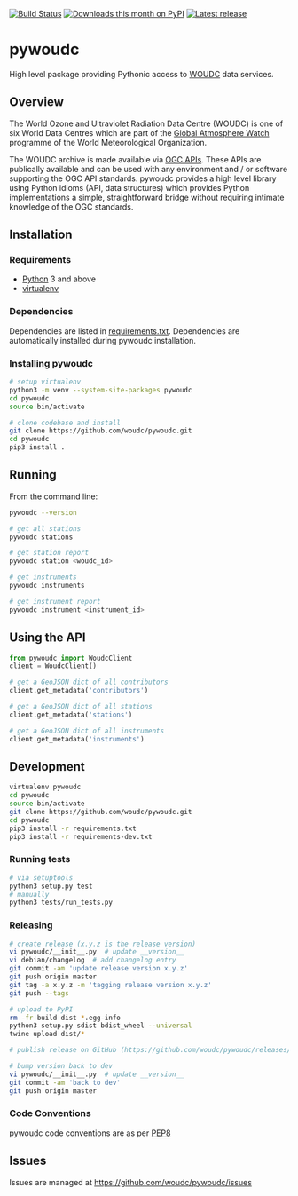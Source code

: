 [![Build Status](https://github.com/woudc/pywoudc/workflows/build%20%E2%9A%99%EF%B8%8F/badge.svg)](https://github.com/woudc/pywoudc/actions)
[![Downloads this month on PyPI](https://img.shields.io/pypi/dm/pywoudc.svg)](http://pypi.python.org/pypi/pywoudc)
[![Latest release](https://img.shields.io/pypi/v/pywoudc.svg)](http://pypi.python.org/pypi/pywoudc)

# pywoudc

High level package providing Pythonic access to [WOUDC](https://woudc.org/en/data/data-access)
data services.

## Overview

The World Ozone and Ultraviolet Radiation Data Centre (WOUDC) is one of six
World Data Centres which are part of the
[Global Atmosphere Watch](http://www.wmo.int/gaw) programme of the World
Meteorological Organization.

The WOUDC archive is made available via
[OGC APIs](https://api.woudc.org).  These APIs are publically
available and can be used with any environment and / or software supporting
the OGC API standards.  pywoudc provides a high level library using Python idioms
(API, data structures) which provides Python implementations a simple,
straightforward bridge without requiring intimate knowledge of the OGC
standards.

## Installation

### Requirements
- [Python](https://www.python.org) 3 and above
- [virtualenv](https://virtualenv.pypa.io)

### Dependencies
Dependencies are listed in [requirements.txt](requirements.txt). Dependencies
are automatically installed during pywoudc installation.

### Installing pywoudc

```bash
# setup virtualenv
python3 -m venv --system-site-packages pywoudc
cd pywoudc
source bin/activate

# clone codebase and install
git clone https://github.com/woudc/pywoudc.git
cd pywoudc
pip3 install .
```

## Running

From the command line:

```bash
pywoudc --version

# get all stations
pywoudc stations

# get station report
pywoudc station <woudc_id>

# get instruments
pywoudc instruments

# get instrument report
pywoudc instrument <instrument_id>
```

## Using the API

```python
from pywoudc import WoudcClient
client = WoudcClient()

# get a GeoJSON dict of all contributors
client.get_metadata('contributors')

# get a GeoJSON dict of all stations
client.get_metadata('stations')

# get a GeoJSON dict of all instruments
client.get_metadata('instruments')
```

## Development

```bash
virtualenv pywoudc
cd pywoudc
source bin/activate
git clone https://github.com/woudc/pywoudc.git
cd pywoudc
pip3 install -r requirements.txt
pip3 install -r requirements-dev.txt
```

### Running tests

```bash
# via setuptools
python3 setup.py test
# manually
python3 tests/run_tests.py
```

### Releasing

```bash
# create release (x.y.z is the release version)
vi pywoudc/__init__.py  # update __version__
vi debian/changelog  # add changelog entry
git commit -am 'update release version x.y.z'
git push origin master
git tag -a x.y.z -m 'tagging release version x.y.z'
git push --tags

# upload to PyPI
rm -fr build dist *.egg-info
python3 setup.py sdist bdist_wheel --universal
twine upload dist/*

# publish release on GitHub (https://github.com/woudc/pywoudc/releases/new)

# bump version back to dev
vi pywoudc/__init__.py  # update __version__
git commit -am 'back to dev'
git push origin master
```

### Code Conventions

pywoudc code conventions are as per
[PEP8](https://www.python.org/dev/peps/pep-0008)

## Issues

Issues are managed at https://github.com/woudc/pywoudc/issues
